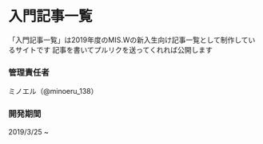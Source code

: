 入門記事一覧
==

「入門記事一覧」は2019年度のMIS.Wの新入生向け記事一覧として制作しているサイトです
 記事を書いてプルリクを送ってくれれば公開します

### 管理責任者

ミノエル（@minoeru_138）

### 開発期間

2019/3/25 ~
